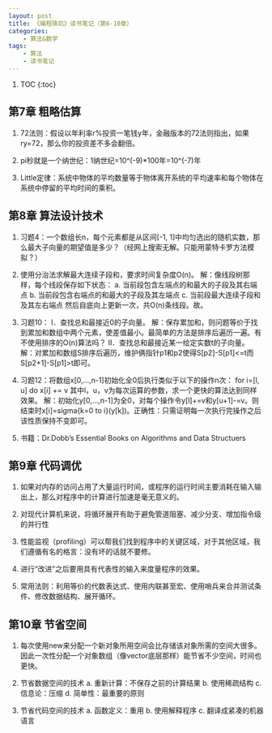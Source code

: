 ```yaml
---
layout: post
title: 《编程珠玑》读书笔记（第6-10章）
categories:
    - 算法&数学
tags:
    - 算法
    - 读书笔记
---
```


1. TOC
{:toc}

## 第7章 粗略估算

1. 72法则：假设以年利率r%投资一笔钱y年，金融版本的72法则指出，如果ry=72，那么你的投资差不多会翻倍。

2. pi秒就是一个纳世纪：1纳世纪=10^(-9)*100年=10^(-7)年

3. Little定律：系统中物体的平均数量等于物体离开系统的平均速率和每个物体在系统中停留的平均时间的乘积。

## 第8章 算法设计技术

1. 习题4：一个数组长n，每个元素都是从区间[-1, 1]中均匀选出的随机实数，那么最大子向量的期望值是多少？（经网上搜索无解。只能用蒙特卡罗方法模拟？）

2. 使用分治法求解最大连续子段和，要求时间复杂度O(n)。
解：像线段树那样，每个线段保存如下状态：
a. 当前段包含左端点的和最大的子段及其右端点
b. 当前段包含右端点的和最大的子段及其左端点
c. 当前段最大连续子段和及其左右端点
然后自底向上更新一次，共O(n)条线段。故。

3. 习题10：
I．查找总和最接近0的子向量。
解：保存累加和，则问题等价于找到累加和数组中两个元素，使差值最小。最简单的方法是排序后遍历一遍。有不使用排序的O(n)算法吗？
II．查找总和最接近某一给定实数t的子向量。
解：对累加和数组S排序后遍历，维护俩指针p1和p2使得S[p2]-S[p1]<=t而S[p2+1]-S[p1]>t即可。

4. 习题12：将数组x[0,…,n-1]初始化全0后执行类似于以下的操作n次：
for i=[l, u] do x[i] += v
其中l，u，v为每次运算的参数，求一个更快的算法达到同样效果。
解：初始化y[0,…,n-1]为全0，对每个操作令y[l]+=v和y[u+1]-=v。则结束时x[i]=sigma{k=0 to i}(y[k])。正确性：只需证明每一次执行完操作之后该性质保持不变即可。

5. 书籍：Dr.Dobb’s Essential Books on Algorithms and Data Structuers

## 第9章 代码调优

1. 如果对内存的访问占用了大量运行时间，或程序的运行时间主要消耗在输入输出上，那么对程序中的计算进行加速是毫无意义的。

2. 对现代计算机来说，将循环展开有助于避免管道阻塞、减少分支、增加指令级的并行性

3. 性能监视（profiling）可以帮我们找到程序中的关键区域，对于其他区域，我们遵循有名的格言：没有坏的话就不要修。

4. 进行“改进”之后要用具有代表性的输入来度量程序的效果。

5. 常用法则：利用等价的代数表达式、使用内联甚至宏、使用哨兵来合并测试条件、修改数据结构、展开循环。

## 第10章 节省空间

1. 每次使用new来分配一个新对象所用空间会比存储该对象所需的空间大很多。因此一次性分配一个对象数组（像vector底层那样）能节省不少空间，时间也更快。

2. 节省数据空间的技术
a. 重新计算：不保存之前的计算结果
b. 使用稀疏结构
c. 信息论：压缩
d. 简单性：最重要的原则

3. 节省代码空间的技术
a. 函数定义：重用
b. 使用解释程序
c. 翻译成紧凑的机器语言
